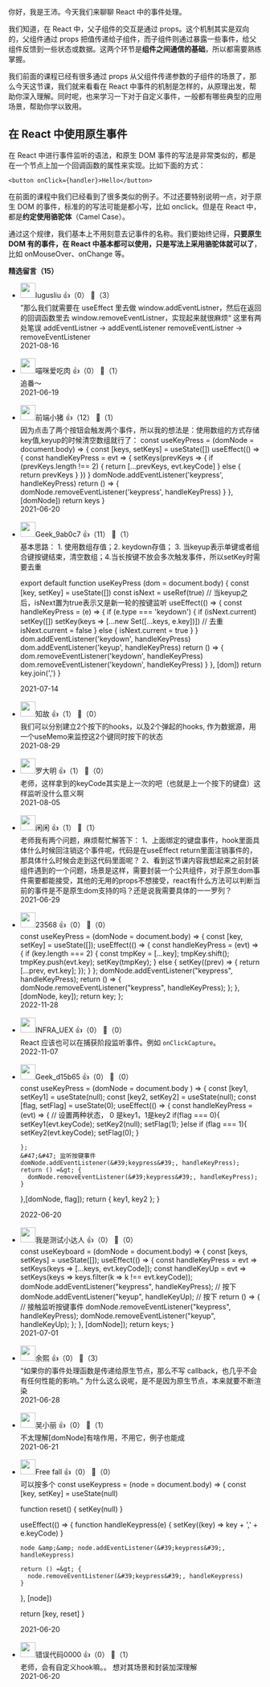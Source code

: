 你好，我是王沛。今天我们来聊聊 React 中的事件处理。

我们知道，在 React 中，父子组件的交互是通过 props。这个机制其实是双向的，父组件通过 props 把值传递给子组件，而子组件则通过暴露一些事件，给父组件反馈到一些状态或数据。这两个环节是**组件之间通信的基础**，所以都需要熟练掌握。

我们前面的课程已经有很多通过 props 从父组件传递参数的子组件的场景了，那么今天这节课，我们就来看看在 React 中事件的机制是怎样的，从原理出发，帮助你深入理解。同时呢，也来学习一下对于自定义事件，一般都有哪些典型的应用场景，帮助你学以致用。

## 在 React 中使用原生事件

在 React 中进行事件监听的语法，和原生 DOM 事件的写法是非常类似的，都是在一个节点上加一个回调函数的属性来实现。比如下面的方式：

```
<button onClick={handler}>Hello</button> 

```

在前面的课程中我们已经看到了很多类似的例子。不过还要特别说明一点，对于原生 DOM 的事件，标准的的写法可能是都小写，比如 onclick。但是在 React 中，都是**约定使用骆驼体**（Camel Case）。

通过这个规律，我们基本上不用刻意去记事件的名称。我们要始终记得，**只要原生 DOM 有的事件，在 React 中基本都可以使用，只是写法上采用骆驼体就可以了**，比如 onMouseOver、onChange 等。
<div><strong>精选留言（15）</strong></div><ul>
<li><img src="https://static001.geekbang.org/account/avatar/00/15/08/e2/138689a8.jpg" width="30px"><span>lugusliu</span> 👍（0） 💬（3）<div>”那么我们就需要在 useEffect 里去做 window.addEventListner，然后在返回的回调函数里去 window.removeEventListner，实现起来就很麻烦“
这里有两处笔误
addEventListner -&gt; addEventListener
removeEventListner -&gt; removeEventListener</div>2021-08-16</li><br/><li><img src="https://static001.geekbang.org/account/avatar/00/1d/02/12/ce3dc4c8.jpg" width="30px"><span>喵咪爱吃肉</span> 👍（0） 💬（1）<div>追番～</div>2021-06-19</li><br/><li><img src="https://static001.geekbang.org/account/avatar/00/1a/ec/4d/1551ed5f.jpg" width="30px"><span>前端小猪</span> 👍（12） 💬（1）<div>因为点击了两个按钮会触发两个事件，所以我的想法是：使用数组的方式存储key值,keyup的时候清空数组就行了：
const useKeyPress = (domNode = document.body) =&gt; {
    const [keys, setKeys] = useState([])
    useEffect(() =&gt; {
      const handleKeyPress = evt =&gt; {
        setKeys(prevKeys =&gt; {
          if (prevKeys.length !== 2) {
            return [...prevKeys, evt.keyCode]
          } else {
            return prevKeys
          }
        })
      }
      domNode.addEventListener(&#39;keypress&#39;, handleKeyPress)
      return () =&gt; {
        domNode.removeEventListener(&#39;keypress&#39;, handleKeyPress)
      }
    }, [domNode])
    return keys
  }</div>2021-06-20</li><br/><li><img src="https://thirdwx.qlogo.cn/mmopen/vi_32/DYAIOgq83eqz5X60ickyQOBejQZOiaunoQkgJo82jFDkXQosdCkHLpoe6YibL8uup10udh303eyCpROkia40xXkHSw/132" width="30px"><span>Geek_9ab0c7</span> 👍（11） 💬（1）<div>基本思路： 1. 使用数组存值；2. keydown存值； 3. 当keyup表示单键或者组合键按键结束，清空数组；4.当长按键不放会多次触发事件，所以setKey时需要去重

export default function useKeyPress (dom = document.body) {
  const [key, setKey] = useState([])
  const isNext = useRef(true) &#47;&#47; 当keyup之后，isNext置为true表示又是新一轮的按键监听
  useEffect(() =&gt; {
    const handleKeyPress = (e) =&gt; {
      if (e.type === &#39;keydown&#39;) {
        if (isNext.current) setKey([])
        setKey(keys =&gt; [...new Set([...keys, e.key])]) &#47;&#47; 去重
        isNext.current = false
      } else {
        isNext.current = true
      }
    }
    dom.addEventListener(&#39;keydown&#39;, handleKeyPress)
    dom.addEventListener(&#39;keyup&#39;, handleKeyPress)
    return () =&gt; {
      dom.removeEventListener(&#39;keydown&#39;, handleKeyPress)
      dom.removeEventListener(&#39;keydown&#39;, handleKeyPress)
    }
  }, [dom])
  return key.join(&#39;,&#39;)
}</div>2021-07-14</li><br/><li><img src="http://thirdwx.qlogo.cn/mmopen/vi_32/Q0j4TwGTfTJlZSBIXmp6PVpCXnicMR1dD4K4u2FWt4LQhicf9mJiaFOHUntft5nTzAptb8gzF4M8Yvs6gocykf22w/132" width="30px"><span>知故</span> 👍（1） 💬（0）<div>我们可以分别建立2个按下的hooks，以及2个弹起的hooks, 作为数据源，用一个useMemo来监控这2个键同时按下的状态</div>2021-08-29</li><br/><li><img src="https://thirdwx.qlogo.cn/mmopen/vi_32/Q0j4TwGTfTJVpGfkkH8rqNia2V5xib71YaHn1bpCV9BNJn6ONPfGJGs2Giceoibn6ArNauJvjvHhtCNob8HCUDs7kA/132" width="30px"><span>罗大明</span> 👍（1） 💬（0）<div>老师，这样拿到的keyCode其实是上一次的吧（也就是上一个按下的键盘）这样监听没什么意义啊</div>2021-08-05</li><br/><li><img src="https://static001.geekbang.org/account/avatar/00/18/fc/c3/0991edfc.jpg" width="30px"><span>闲闲</span> 👍（1） 💬（1）<div>老师我有两个问题，麻烦帮忙解答下：
1、上面绑定的键盘事件，hook里面具体什么时候回注销这个事件呢，代码是在useEffect return里面注销事件的，那具体什么时候会走到这代码里面呢？
2、看到这节课内容我想起来之前封装组件遇到的一个问题，场景是这样，需要封装一个公共组件，对于原生dom事件需要都能接受，其他的无用的props不想接受，react有什么方法可以判断当前的事件是不是原生dom支持的吗？还是说我需要具体的一一罗列？</div>2021-06-29</li><br/><li><img src="https://static001.geekbang.org/account/avatar/00/30/f7/3b/b94f06bb.jpg" width="30px"><span>23568</span> 👍（0） 💬（0）<div>const useKeyPress = (domNode = document.body) =&gt; {
  const [key, setKey] = useState([]);
  useEffect(() =&gt; {
    const handleKeyPress = (evt) =&gt; {
      if (key.length === 2) {
        const tmpKey = [...key];
        tmpKey.shift();
        tmpKey.push(evt.key);
        setKey(tmpKey);
      } else {
        setKey((prev) =&gt; {
          return [...prev, evt.key];
        });
      }
    };
    domNode.addEventListener(&quot;keypress&quot;, handleKeyPress);
    return () =&gt; {
      domNode.removeEventListener(&quot;keypress&quot;, handleKeyPress);
    };
  }, [domNode, key]);
  return key;
};</div>2022-11-28</li><br/><li><img src="" width="30px"><span>INFRA_UEX</span> 👍（0） 💬（0）<div>React 应该也可以在捕获阶段监听事件。例如 `onClickCapture`。</div>2022-11-07</li><br/><li><img src="https://thirdwx.qlogo.cn/mmopen/vi_32/icyrQvzWBjcTzEhYrP62pImJSwSwxDh7X3VX87oTtIeSsMg3aSDMZKnKicynN9UBBsDeWaK3vzibD8ibHhrg2b5Cpg/132" width="30px"><span>Geek_d15b65</span> 👍（0） 💬（0）<div>const useKeyPress = (domNode = document.body ) =&gt; {
  const [key1, setKey1] = useState(null);
  const [key2, setKey2] = useState(null);
  const [flag, setFlag] = useState(0);
  useEffect(() =&gt; {
    const handleKeyPress = (evt) =&gt; {
      &#47;&#47; 设置两种状态， 0 是key1，1是key2
      if(flag === 0){
        setKey1(evt.keyCode);
        setKey2(null);
        setFlag(1);
      }else if (flag === 1){
        setKey2(evt.keyCode);
        setFlag(0);
      }

    };
    &#47;&#47; 监听按键事件
    domNode.addEventListener(&#39;keypress&#39;, handleKeyPress);
    return () =&gt; {
      domNode.removeEventListener(&#39;keypress&#39;, handleKeyPress);
    }
  },[domNode, flag]);
  return { key1, key2 };
}
</div>2022-06-20</li><br/><li><img src="https://static001.geekbang.org/account/avatar/00/12/51/3f/d11288e4.jpg" width="30px"><span>我是测试小达人</span> 👍（0） 💬（0）<div>const useKeyboard = (domNode = document.body) =&gt; {
  const [keys, setKeys] = useState([]);
  useEffect(() =&gt; {
    const handleKeyPress = evt =&gt; setKeys(keys =&gt; [...keys, evt.keyCode]);
    const handleKeyUp = evt =&gt; setKeys(keys =&gt; keys.filter(k =&gt; k !== evt.keyCode));
    domNode.addEventListener(&quot;keypress&quot;, handleKeyPress); &#47;&#47; 按下
    domNode.addEventListener(&quot;keyup&quot;, handleKeyUp); &#47;&#47; 按下
    return () =&gt; {
      &#47;&#47; 接触监听按键事件
      domNode.removeEventListener(&quot;keypress&quot;, handleKeyPress);
      domNode.removeEventListener(&quot;keyup&quot;, handleKeyUp);
    };
  }, [domNode]);
  return keys;
}</div>2021-07-01</li><br/><li><img src="https://static001.geekbang.org/account/avatar/00/12/ee/e2/23e44221.jpg" width="30px"><span>余熙</span> 👍（0） 💬（3）<div>“如果你的事件处理函数是传递给原生节点，那么不写 callback，也几乎不会有任何性能的影响。”
为什么这么说呢，是不是因为原生节点，本来就要不断渲染</div>2021-06-28</li><br/><li><img src="https://static001.geekbang.org/account/avatar/00/28/65/f8/e68e8786.jpg" width="30px"><span>吴小丽</span> 👍（0） 💬（1）<div>不太理解[domNode]有啥作用，不用它，例子也能成</div>2021-06-21</li><br/><li><img src="" width="30px"><span>Free fall</span> 👍（0） 💬（0）<div>可以按多个
const useKeypress = (node = document.body) =&gt; {
  const [key, setKey] = useState(null)

  function reset() {
    setKey(null)
  }

  useEffect(() =&gt; {
    function handleKeypress(e) {
      setKey((key) =&gt; key + &#39;,&#39; + e.keyCode)
    }

    node &amp;&amp; node.addEventListener(&#39;keypress&#39;, handleKeypress)

    return () =&gt; {
      node.removeEventListener(&#39;keypress&#39;, handleKeypress)
    }
  }, [node])

  return [key, reset]
}</div>2021-06-20</li><br/><li><img src="https://static001.geekbang.org/account/avatar/00/13/65/d7/4eda752c.jpg" width="30px"><span>错误代码0000</span> 👍（0） 💬（1）<div>老师，会有自定义hook嘛。。 想对其场景和封装加深理解</div>2021-06-20</li><br/>
</ul>